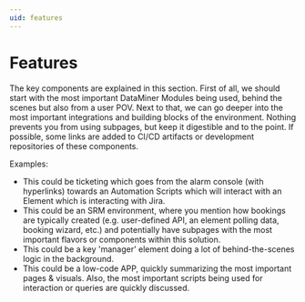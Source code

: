 ```yaml
---
uid: features
---
```


# Features

The key components are explained in this section. First of all, we should start with the most important DataMiner Modules being used, behind the scenes but also from a user POV. 
Next to that, we can go deeper into the most important integrations and building blocks of the environment. Nothing prevents you from using subpages, but keep it digestible and to the point. If possible, some links are added to CI/CD artifacts or development repositories of these components.

Examples: 

* This could be ticketing which goes from the alarm console (with hyperlinks) towards an Automation Scripts which will interact with an Element which is interacting with Jira.
* This could be an SRM environment, where you mention how bookings are typically created (e.g. user-defined API, an element polling data, booking wizard, etc.) and potentially have subpages with the most important flavors or components within this solution.
* This could be a key 'manager' element doing a lot of behind-the-scenes logic in the background.
* This could be a low-code APP, quickly summarizing the most important pages & visuals. Also, the most important scripts being used for interaction or queries are quickly discussed.